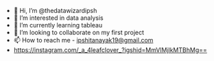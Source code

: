 - 👋 Hi, I’m @thedatawizardipsh
- 👀 I’m interested in data analysis
- 🌱 I’m currently learning tableau
- 💞️ I’m looking to collaborate on my first project
- 📫 How to reach me - ipshitanayak19@gmail.com
-   https://instagram.com/_a_4leafclover_?igshid=MmVlMjlkMTBhMg==

<!---
thedatawizardipsh/thedatawizardipsh is a ✨ special ✨ repository because its `README.md` (this file) appears on your GitHub profile.
You can click the Preview link to take a look at your changes.
--->
